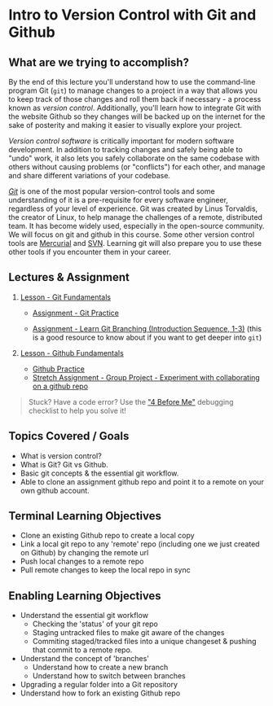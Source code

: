 # Intro to Version Control with Git and Github

## What are we trying to accomplish?

By the end of this lecture you'll understand how to use the command-line program Git (`git`) to manage changes to a project in a way that allows you to keep track of those changes and roll them back if necessary - a process known as _version control_. Additionally, you'll learn how to integrate Git with the website Github so they changes will be backed up on the internet for the sake of posterity and making it easier to visually explore your project.

*Version control software* is critically important for modern software development. In addition to tracking changes and safely being able to "undo" work, it also lets you safely collaborate on the same codebase with others without causing problems (or "conflicts") for each other, and manage and share different variations of your codebase.

*[Git](https://git-scm.com/)* is one of the most popular version-control tools and some understanding of it is a pre-requisite for every software engineer, regardless of your level of experience. Git was created by Linus Torvaldis, the creator of Linux, to help manage the challenges of a remote, distributed team. It has become widely used, especially in the open-source community. We will focus on git and github in this course. Some other version control tools are [Mercurial](https://www.mercurial-scm.org/) and [SVN](https://www.perforce.com/blog/vcs/what-svn). Learning git will also prepare you to use these other tools if you encounter them in your career.

## Lectures & Assignment

1. [Lesson - Git Fundamentals](./1-git-fundamentals.md)

   - [Assignment - Git Practice](https://github.com/Code-Platoon-Assignments/git-practice)

   - [Assignment - Learn Git Branching (Introduction Sequence, 1-3)](http://learngitbranching.js.org/) (this is a good resource to know about if you want to get deeper into `git`)

2. [Lesson - Github Fundamentals](./2-github-fundamentals.md)

   - [Github Practice](https://github.com/Code-Platoon-Assignments/github-practice)
   - [Stretch Assignment - Group Project - Experiment with collaborating on a github repo](./stretch-assignment-github-teams.md)

> Stuck? Have a code error? Use the ["4 Before Me"](https://docs.google.com/document/d/1nseOs5oabYBKNHfwJZNAR7GlU0zkZxNagsw63AD7XV0/edit) debugging checklist to help you solve it!

## Topics Covered / Goals

- What is version control?
- What is Git? Git vs Github.
- Basic git concepts & the essential git workflow.
- Able to clone an assignment github repo and point it to a remote on your own github account.

## Terminal Learning Objectives

- Clone an existing Github repo to create a local copy
- Link a local git repo to any 'remote' repo (including one we just created on Github) by changing the remote url
- Push local changes to a remote repo
- Pull remote changes to keep the local repo in sync

## Enabling Learning Objectives

- Understand the essential git workflow
  - Checking the 'status' of your git repo
  - Staging untracked files to make git aware of the changes
  - Commiting staged/tracked files into a unique changeset & pushing that commit to a remote repo.
- Understand the concept of 'branches'
  - Understand how to create a new branch
  - Understand how to switch between branches
- Upgrading a regular folder into a Git repository
- Understand how to fork an existing Github repo
